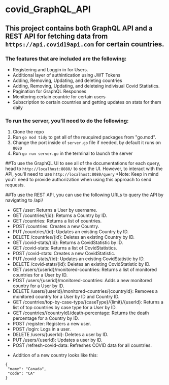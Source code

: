 # covid_GraphQL_API

## This project contains both GraphQL API and a REST API for fetching data from `https://api.covid19api.com` for certain countries.

### The features that are included are the following:
* Registering and Loggin in for Users.
* Additional layer of authintication using JWT Tokens
* Adding, Removing, Updating, and deleting countries
* Adding, Removing, Updating, and deleteing indivisual Covid Statistics.
* Pagination for GraphQL Responses
* Monitoring certain countrie for certain users
* Subscription to certain countries and getting updates on stats for them daily

### To run the server, you'll need to do the following:
1. Clone the repo
2. Run `go mod tidy` to get all of the reuquired packages from "go.mod".
3. Change the port inside of `server.go` file if needed, by default it runs on ```8080```
4. Run `go run server.go` in the terminal to launch the server

##To use the GraphQL UI to see all of the documentations for each query, head to `http://localhost:8080/` to see the UI. However, to interact with the API, you'll need to use `http://localhost:8080/query`
*Note: Keep in mind you'll need to provide authorization when using this approach to send requests.

##To use the REST API, you can use the following URLs to query the API by navigating to /api/
- GET /user: Returns a User by username.
- GET /countries/{id}: Returns a Country by ID.
- GET /countries: Returns a list of countries.
- POST /countries: Creates a new Country.
- PUT /countries/{id}: Updates an existing Country by ID.
- DELETE /countries/{id}: Deletes an existing Country by ID.
- GET /covid-stats/{id}: Returns a CovidStatistic by ID.
- GET /covid-stats: Returns a list of CovidStatistics.
- POST /covid-stats: Creates a new CovidStatistic.
- PUT /covid-stats/{id}: Updates an existing CovidStatistic by ID.
- DELETE /covid-stats/{id}: Deletes an existing CovidStatistic by ID.
- GET /users/{userid}/monitored-countries: Returns a list of monitored countries for a User by ID.
- POST /users/{userid}/monitored-countries: Adds a new monitored country for a User by ID.
- DELETE /users/{userid}/monitored-countries/{countryId}: Removes a monitored country for a User by ID and Country ID.
- GET /countries/top-by-case-type/{caseType}/{limit}/{userId}: Returns a list of top countries by case type for a User by ID.
- GET /countries/{countryId}/death-percentage: Returns the death percentage for a Country by ID.
- POST /register: Registers a new user.
- POST /login: Logs in a user.
- DELETE /users/{userId}: Deletes a user by ID.
- PUT /users/{userId}: Updates a user by ID.
- POST /refresh-covid-data: Refreshes COVID data for all countries.

 * Addition of a new country looks like this:
 ```
{
  "name": "Canada",
  "code": "CA"
}
```

